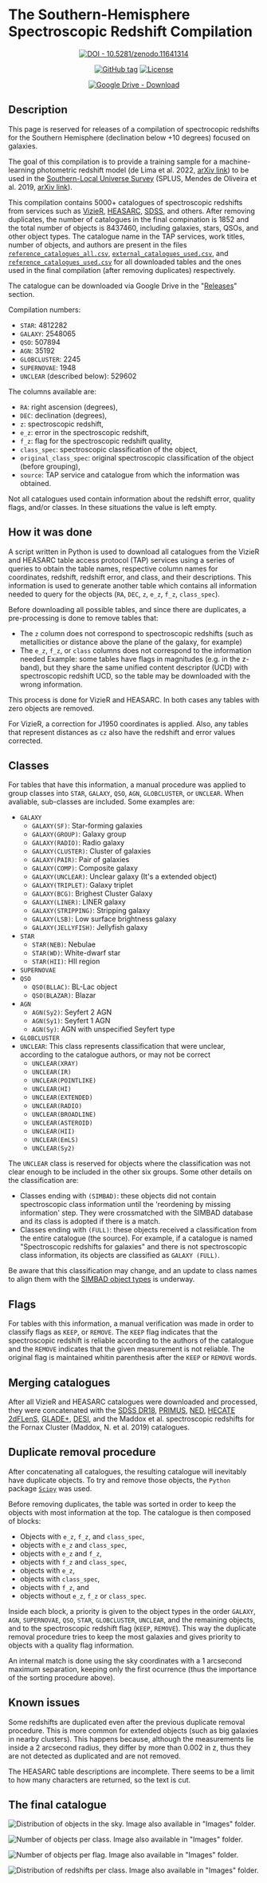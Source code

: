 # The Southern-Hemisphere Spectroscopic Redshift Compilation
<div align="center">
 
[![DOI - 10.5281/zenodo.11641314](https://img.shields.io/badge/DOI-10.5281%2Fzenodo.11641314-0677b8?logo=doi&logoColor=white)](https://zenodo.org/doi/10.5281/zenodo.11641314)

[![GitHub tag](https://img.shields.io/github/tag/ErikVini/SpecZCompilation?include_prereleases=&sort=semver&color=blue)](https://github.com/ErikVini/SpecZCompilation/releases/)
[![License](https://img.shields.io/badge/License-MIT-blue)](#license)

[![Google Drive - Download](https://img.shields.io/badge/Google_Drive-Download-4688F4?logo=googledrive&logoColor=FFFFFF)](https://drive.google.com/file/d/1h4DmddmsLVkBqRMJCAOkLjk2ayu9OjWk/view)

</div>

## Description
This page is reserved for releases of a compilation of spectrocopic redshifts for the Southern Hemisphere (declination below +10 degrees) focused on galaxies. 

The goal of this compilation is to provide a training sample for a machine-learning photometric redshift model (de Lima et al. 2022, [arXiv link](https://arxiv.org/abs/2110.13901)) to be used in the [Southern-Local Universe Survey](https://splus.cloud/) (SPLUS, Mendes de Oliveira et al. 2019, [arXiv link](https://arxiv.org/abs/1907.01567)).

This compilation contains 5000+ catalogues of spectroscopic redshifts from services such as [VizieR](http://vizier.cds.unistra.fr/), [HEASARC](https://heasarc.gsfc.nasa.gov/), [SDSS](http://skyserver.sdss.org/CasJobs/), and others. After removing duplicates, the number of catalogues in the final compination is 1852 and the total number of objects is 8437460, including galaxies, stars, QSOs, and other object types. The catalogue name in the TAP services, work titles, number of objects, and authors are present in the files [`reference_catalogues_all.csv`](https://github.com/ErikVini/SpecZCompilation/blob/4aea730686da8e0df6a39b4e235a9aed6abdfb09/reference_catalogues_all.csv), [`external_catalogues_used.csv`](https://github.com/ErikVini/SpecZCompilation/blob/4aea730686da8e0df6a39b4e235a9aed6abdfb09/external_catalogues_used.csv), and [`reference_catalogues_used.csv`](https://github.com/ErikVini/SpecZCompilation/blob/4aea730686da8e0df6a39b4e235a9aed6abdfb09/reference_catalogues_used.csv) for all downloaded tables and the ones used in the final compilation (after removing duplicates) respectively.

The catalogue can be downloaded via Google Drive in the "[Releases](https://github.com/ErikVini/SpecZCompilation/releases/latest)" section.

Compilation numbers:
* `STAR`: 4812282
* `GALAXY`: 2548065
* `QSO`: 507894
* `AGN`: 35192
* `GLOBCLUSTER`: 2245
* `SUPERNOVAE`: 1948
* `UNCLEAR` (described below): 529602

The columns available are:
* `RA`: right ascension (degrees),
* `DEC`: declination (degrees),
* `z`: spectroscopic redshift,
* `e_z`: error in the spectroscopic redshift,
* `f_z`: flag for the spectroscopic redshift quality,
* `class_spec`: spectroscopic classification of the object,
* `original_class_spec`: original spectroscopic classification of the object (before grouping),
* `source`: TAP service and catalogue from which the information was obtained.

Not all catalogues used contain information about the redshift error, quality flags, and/or classes. In these situations the value is left empty.

## How it was done
A script written in Python is used to download all catalogues from the VizieR and HEASARC table access protocol (TAP) services using a series of queries to obtain the table names, respective column names for coordinates, redshift, redshift error, and class, and their descriptions. This information is used to generate another table which contains all information needed to query for the objects (`RA`, `DEC`, `z`, `e_z`, `f_z`, `class_spec`).

Before downloading all possible tables, and since there are duplicates, a pre-processing is done to remove tables that:
* The `z` column does not correspond to spectroscopic redshifts (such as metallicities or distance above the plane of the galaxy, for example)
* The `e_z`, `f_z`, or `class` columns does not correspond to the information needed
Example: some tables have flags in magnitudes (e.g. in the z-band), but they share the same unified content descriptor (UCD) with spectroscopic redshift UCD, so the table may be downloaded with the wrong information.

This process is done for VizieR and HEASARC. In both cases any tables with zero objects are removed.

For VizieR, a correction for J1950 coordinates is applied. Also, any tables that represent distances as `cz` also have the redshift and error values corrected.

## Classes

For tables that have this information, a manual procedure was applied to group classes into `STAR`, `GALAXY`, `QSO`, `AGN`, `GLOBCLUSTER`, or `UNCLEAR`. When avaliable, sub-classes are included. Some examples are:

* `GALAXY`
  * `GALAXY(SF)`: Star-forming galaxies
  * `GALAXY(GROUP)`: Galaxy group
  * `GALAXY(RADIO)`: Radio galaxy
  * `GALAXY(CLUSTER)`: Cluster of galaxies
  * `GALAXY(PAIR)`: Pair of galaxies
  * `GALAXY(COMP)`: Composite galaxy
  * `GALAXY(UNCLEAR)`: Unclear galaxy (It's a extended object)
  * `GALAXY(TRIPLET)`: Galaxy triplet
  * `GALAXY(BCG)`: Brighest Cluster Galaxy
  * `GALAXY(LINER)`: LINER galaxy
  * `GALAXY(STRIPPING)`: Stripping galaxy
  * `GALAXY(LSB)`: Low surface brightness galaxy
  * `GALAXY(JELLYFISH)`: Jellyfish galaxy
* `STAR`
  * `STAR(NEB)`: Nebulae
  * `STAR(WD)`: White-dwarf star
  * `STAR(HII)`: HII region
* `SUPERNOVAE`
* `QSO`
  * `QSO(BLLAC)`: BL-Lac object
  * `QSO(BLAZAR)`: Blazar
* `AGN`
  * `AGN(Sy2)`: Seyfert 2 AGN
  * `AGN(Sy1)`: Seyfert 1 AGN
  * `AGN(Sy)`: AGN with unspecified Seyfert type
* `GLOBCLUSTER`
* `UNCLEAR`: This class represents classification that were unclear, according to the catalogue authors, or may not be correct
  * `UNCLEAR(XRAY)`
  * `UNCLEAR(IR)`
  * `UNCLEAR(POINTLIKE)`
  * `UNCLEAR(HI)`
  * `UNCLEAR(EXTENDED)`
  * `UNCLEAR(RADIO)`
  * `UNCLEAR(BROADLINE)`
  * `UNCLEAR(ASTEROID)`
  * `UNCLEAR(HII)`
  * `UNCLEAR(EmLS)`
  * `UNCLEAR(Sy2)`

The `UNCLEAR` class is reserved for objects where the classification was not clear enough to be included in the other six groups. Some other details on the classification are:

* Classes ending with `(SIMBAD)`: these objects did not contain spectroscopic class information until the 'reordening by missing information' step. They were crossmatched with the SIMBAD database and its class is adopted if there is a match.
* Classes ending with `(FULL)`: these objects received a classification from the entire catalogue (the source). For example, if a catalogue is named "Spectroscopic redshifts for galaxies" and there is not spectroscopic class information, its objects are classified as `GALAXY (FULL)`.

Be aware that this classification may change, and an update to class names to align them with the [SIMBAD object types](https://simbad.cds.unistra.fr/Pages/guide/otypes.htx) is underway.

## Flags

For tables with this information, a manual verification was made in order to classify flags as `KEEP`, or `REMOVE`. The `KEEP` flag indicates that the spectroscopic redshift is reliable according to the authors of the catalogue and the `REMOVE` indicates that the given measurement is not reliable. The original flag is maintained whitin parenthesis after the `KEEP` or `REMOVE` words.

## Merging catalogues

After all VizieR and HEASARC catalogues were downloaded and processed, they were concatenated with the [SDSS DR18](http://skyserver.sdss.org/CasJobs/), [PRIMUS](https://primus.ucsd.edu/version1.html), [NED](https://ned.ipac.caltech.edu/), [HECATE](https://hecate.ia.forth.gr/) [2dFLenS](https://2dflens.swin.edu.au/), [GLADE+](https://glade.elte.hu/),  [DESI](https://datalab.noirlab.edu/desi/access.php), and the Maddox et al. spectroscopic redshifts for the Fornax Cluster (Maddox, N. et al. 2019) catalogues.

## Duplicate removal procedure

After concatenating all catalogues, the resulting catalogue will inevitably have duplicate objects. To try and remove those objects, the `Python` package [`Scipy`](https://scipy.org/) was used.

<!-- To try and remove those objects the [STILTS](http://www.star.bris.ac.uk/~mbt/stilts/sun256/index.html) software was used. -->

Before removing duplicates, the table was sorted in order to keep the objects with most information at the top. The catalogue is then composed of blocks:
* Objects with `e_z`, `f_z`, and `class_spec`,
* objects with `e_z` and `class_spec`,
* objects with `e_z` and `f_z`,
* objects with `f_z` and `class_spec`,
* objects with `e_z`,
* objects with `class_spec`,
* objects with `f_z`, and
* objects without `e_z`, `f_z` or `class_spec`.

Inside each block, a priority is given to the object types in the order `GALAXY`, `AGN`, `SUPERNOVAE`, `QSO`, `STAR`, `GLOBCLUSTER`, `UNCLEAR`, and the remaining objects, and to the spectroscopic redshift flag (`KEEP`, `REMOVE`). This way the duplicate removal procedure tries to keep the most galaxies and gives priority to objects with a quality flag information.

An internal match is done using the sky coordinates with a 1 arcsecond maximum separation, keeping only the first ocurrence (thus the importance of the sorting procedure above).

<!-- An internal match is done using the `Sky+X` match parameter with `RA`, `DEC` and `z` with a 2 arcsecond maximum separation in coordinates and 0.002 in redshift, keeping only the first ocurrence (thus the importance of the sorting procedure above):
```
java -jar stilts.jar tmatch1 matcher=sky+1d values='RA DEC z' params='2 0.002' action=keep1 in=InputTable.csv out=OutputTable.csv
``` -->

## Known issues

Some redshifts are duplicated even after the previous duplicate removal procedure. This is more common for extended objects (such as big galaxies in nearby clusters). This happens because, although the measurements lie inside a 2 arcsecond radius, they differ by more than 0.002 in z, thus they are not detected as duplicated and are not removed.

The HEASARC table descriptions are incomplete. There seems to be a limit to how many characters are returned, so the text is cut.

## The final catalogue

![Distribution of objects in the sky. Image also available in "Images" folder.](Images/all_sky_specz_map_2024-06-20.png?raw=true "Distribution of objects in the sky.")

![Number of objects per class. Image also available in "Images" folder.](Images/class_distribution_2024-06-20.png?raw=true "Number of objects per class.")

![Number of objects per flag. Image also available in "Images" folder.](Images/flags_distribution_2024-06-20.png?raw=true "Number of objects per flag.")

![Distribution of redshifts per class. Image also available in "Images" folder.](Images/specz_distribution_2024-06-20.png?raw=true "Distribution of redshifts per class.")
